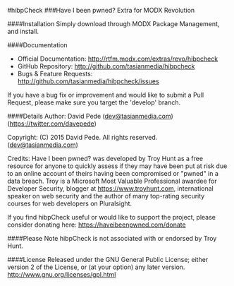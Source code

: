 #hibpCheck
###Have I been pwned? Extra for MODX Revolution

####Installation
Simply download through MODX Package Management, and install.

####Documentation
- Official Documentation: http://rtfm.modx.com/extras/revo/hibpcheck
- GitHub Repository: http://github.com/tasianmedia/hibpcheck
- Bugs & Feature Requests: http://github.com/tasianmedia/hibpcheck/issues

If you have a bug fix or improvement and would like to submit a Pull Request, please make sure you target the 'develop' branch.

####Details
Author: David Pede (dev@tasianmedia.com) (https://twitter.com/davepede)

Copyright: (C) 2015 David Pede. All rights reserved. (dev@tasianmedia.com)

Credits: Have I been pwned? was developed by Troy Hunt as a free resource for anyone to quickly assess if they may have been put at risk due to an online account of theirs having been compromised or "pwned" in a data breach. Troy is a Microsoft Most Valuable Professional awardee for Developer Security, blogger at https://www.troyhunt.com, international speaker on web security and the author of many top-rating security courses for web developers on Pluralsight.

If you find hibpCheck useful or would like to support the project, please consider donating here: https://haveibeenpwned.com/donate

####Please Note
hibpCheck is not associated with or endorsed by Troy Hunt.

####License
Released under the GNU General Public License; either version 2 of the License, or (at your option) any later version.
http://www.gnu.org/licenses/gpl.html